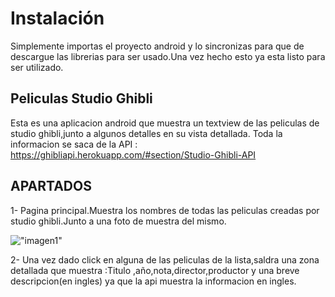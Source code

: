 # Instalación
Simplemente importas el proyecto android y lo sincronizas para que de descargue las librerias para ser usado.Una vez hecho esto
ya esta listo para ser utilizado.

## Peliculas Studio Ghibli
Esta es una aplicacion android que muestra un textview de las peliculas de studio ghibli,junto a algunos detalles en su vista detallada.
Toda la informacion se saca de la API : https://ghibliapi.herokuapp.com/#section/Studio-Ghibli-API

## APARTADOS

1- Pagina principal.Muestra los nombres de todas las peliculas creadas por studio ghibli.Junto a una foto de muestra del mismo.

!["imagen1"](https://github.com/NeOAngel01101/PeliculasStudioGhibli/imagenes/pantalla1.png)

2- Una vez dado click en alguna de las peliculas de la lista,saldra una zona detallada que muestra :Titulo ,año,nota,director,productor
y una breve descripcion(en ingles) ya que la api muestra la informacion en ingles.
